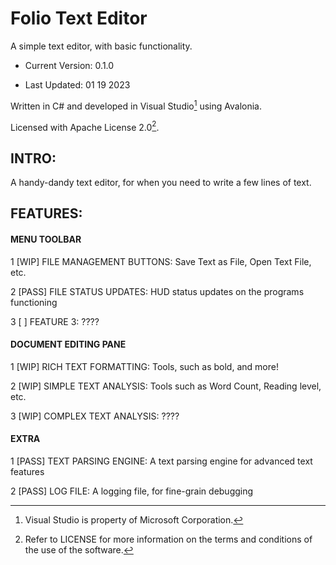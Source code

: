# Folio Text Editor
A simple text editor, with basic functionality.

- Current Version: 0.1.0

- Last Updated: 01 19 2023

Written in C# and developed in Visual Studio[^1] using Avalonia.

Licensed with Apache License 2.0[^2].

## INTRO:

A handy-dandy text editor, for when you need to write a few lines of text.

## FEATURES:

#### MENU TOOLBAR

1 [WIP] FILE MANAGEMENT BUTTONS: Save Text as File, Open Text File, etc.

2 [PASS] FILE STATUS UPDATES: HUD status updates on the programs functioning

3 [ ] FEATURE 3: ????

#### DOCUMENT EDITING PANE

1 [WIP] RICH TEXT FORMATTING: Tools, such as bold, and more!

2 [WIP] SIMPLE TEXT ANALYSIS: Tools such as Word Count, Reading level, etc.

3 [WIP] COMPLEX TEXT ANALYSIS: ????

#### EXTRA

1 [PASS] TEXT PARSING ENGINE: A text parsing engine for advanced text features

2 [PASS] LOG FILE: A logging file, for fine-grain debugging

[^1]: Visual Studio is property of Microsoft Corporation.

[^2]: Refer to LICENSE for more information on the terms and conditions of the use of the software.

